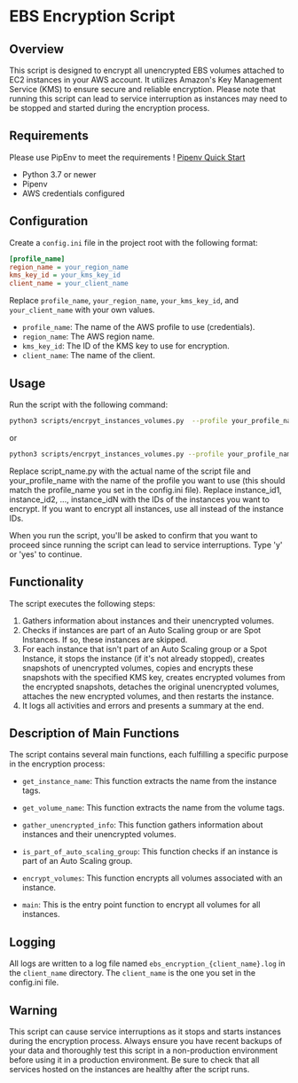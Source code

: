 # EBS Encryption Script

## Overview
This script is designed to encrypt all unencrypted EBS volumes attached to EC2 instances in your AWS account. It utilizes Amazon's Key Management Service (KMS) to ensure secure and reliable encryption. Please note that running this script can lead to service interruption as instances may need to be stopped and started during the encryption process.

## Requirements

Please use PipEnv to meet the requirements ! [Pipenv Quick Start](README.md#3-using-pipenv-for-dependency-management)

- Python 3.7 or newer
- Pipenv
- AWS credentials configured

## Configuration
Create a `config.ini` file in the project root with the following format:

```ini
[profile_name]
region_name = your_region_name
kms_key_id = your_kms_key_id
client_name = your_client_name
```

Replace `profile_name`, `your_region_name`, `your_kms_key_id`, and `your_client_name` with your own values.

- `profile_name`: The name of the AWS profile to use (credentials).
- `region_name`: The AWS region name.
- `kms_key_id`: The ID of the KMS key to use for encryption.
- `client_name`: The name of the client.

## Usage
Run the script with the following command:

```bash
python3 scripts/encrpyt_instances_volumes.py  --profile your_profile_name --instances instance_id1 instance_id2 ... instance_idN
```

or

```bash
python3 scripts/encrpyt_instances_volumes.py --profile your_profile_name --instances all
```


Replace script_name.py with the actual name of the script file and your_profile_name with the name of the profile you want to use (this should match the profile_name you set in the config.ini file). Replace instance_id1, instance_id2, ..., instance_idN with the IDs of the instances you want to encrypt. If you want to encrypt all instances, use all instead of the instance IDs.

When you run the script, you'll be asked to confirm that you want to proceed since running the script can lead to service interruptions. Type 'y' or 'yes' to continue.

## Functionality
The script executes the following steps:

1. Gathers information about instances and their unencrypted volumes.
2. Checks if instances are part of an Auto Scaling group or are Spot Instances. If so, these instances are skipped.
3. For each instance that isn't part of an Auto Scaling group or a Spot Instance, it stops the instance (if it's not already stopped), creates snapshots of unencrypted volumes, copies and encrypts these snapshots with the specified KMS key, creates encrypted volumes from the encrypted snapshots, detaches the original unencrypted volumes, attaches the new encrypted volumes, and then restarts the instance.
4. It logs all activities and errors and presents a summary at the end.


## Description of Main Functions

The script contains several main functions, each fulfilling a specific purpose in the encryption process:

- `get_instance_name`: This function extracts the name from the instance tags.

- `get_volume_name`: This function extracts the name from the volume tags.

- `gather_unencrypted_info`: This function gathers information about instances and their unencrypted volumes.

- `is_part_of_auto_scaling_group`: This function checks if an instance is part of an Auto Scaling group.

- `encrypt_volumes`: This function encrypts all volumes associated with an instance.

- `main`: This is the entry point function to encrypt all volumes for all instances.


## Logging
All logs are written to a log file named `ebs_encryption_{client_name}.log` in the `client_name` directory. The `client_name` is the one you set in the config.ini file.

## Warning
This script can cause service interruptions as it stops and starts instances during the encryption process. Always ensure you have recent backups of your data and thoroughly test this script in a non-production environment before using it in a production environment. Be sure to check that all services hosted on the instances are healthy after the script runs.

